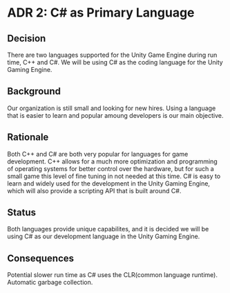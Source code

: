 # ADR 2: C# as Primary Language
## Decision 
There are two languages supported for the Unity Game Engine during run time, C++ and C#. We will be using C# as the coding language for the Unity Gaming Engine.

## Background
Our organization is still small and looking for new hires. Using a language that is easier to learn and popular amoung developers is our main objective.

## Rationale 
Both C++ and C# are both very popular for languages for game development. C++ allows for a much more optimization and programming of operating systems for better control over the hardware, but for such a small game this level of fine tuning in not needed at this time. C# is easy to learn and widely used for the development in the Unity Gaming Engine, which will also provide a scripting API that is built around C#.

## Status
Both languages provide unique capabilites, and it is decided we will be using C# as our development language in the Unity Gaming Engine.

## Consequences
Potential slower run time as C# uses the CLR(common language runtime). Automatic garbage collection.
